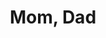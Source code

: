 ---
pid: fs290
title: Mom, Dad
location_transcription: New York
coordinates: "[-75.1500408726, 39.955858044474]"
zipcode: '19324'
gen_neighborhood: 
neighborhood: 
outside_phl: 'INTERNATIONAL Setiles CASTILE-LA MANCHA '
age: '9'
age_range: 6-13
instagram: 
image_file_name: fs_290.jpg
proposal_transcription: 
topic: Family
topic_summary: '0'
type: Other No Form
keywords_other: 
credit: Eunivud Singletoh
image_labels: 
twitter: 
facebook: 
permalink: "/monuments/fs290/"
layout: item-page
---